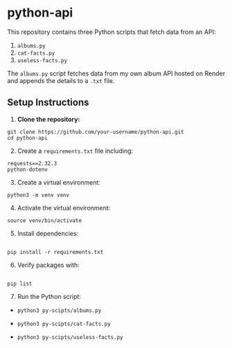 # python-api

This repository contains three Python scripts that fetch data from an API:

1. `albums.py`
2. `cat-facts.py`
3. `useless-facts.py`

The `albums.py` script fetches data from my own album API hosted on Render and appends the details to a `.txt` file.

## Setup Instructions

1. **Clone the repository:**

```
git clone https://github.com/your-username/python-api.git
cd python-api
```

2. Create a `requirements.txt` file including:

```
requests==2.32.3
python-dotenv
```

3. Create a virtual environment:

```
python3 -m venv venv
```

4. Activate the virtual environment:

```
source venv/bin/activate
```

5. Install dependencies:

```

pip install -r requirements.txt

```

6. Verify packages with:

```

pip list

```

7. Run the Python script:

- `python3 py-scipts/albums.py`

- `python3 py-scipts/cat-facts.py`

- `python3 py-scipts/useless-facts.py`

```

```
